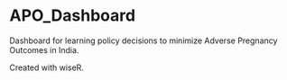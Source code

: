 # APO_Dashboard
Dashboard for learning policy decisions to minimize Adverse Pregnancy Outcomes in India. 


Created with wiseR.
